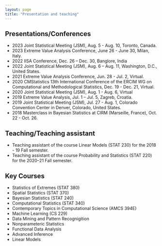 ```yaml
---
layout: page
title: "Presentation and teaching"
---
```


## Presentations/Conferences
- 2023 Joint Statistical Meeting (JSM), Aug. 5 - Aug. 10,  Toronto, Canada.
- 2023 Extreme Value Analysis Conference, June 26 - June 30, Milan, Italy.
- 2022 IISA Conference, Dec. 26 – Dec. 30, Banglore, India
- 2022 Joint Statistical Meeting (JSM), Aug. 6 – Aug. 11,  Washington, D.C., United States. 
- 2021 Extreme Value Analysis Conference, Jun. 28 - Jul. 2, Virtual.
- 2020 CMStatistics 13th International Conference of the ERCIM WG on Computational and
Methodological Statistics, Dec. 19 - Dec. 21, Virtual.
- 2020 Joint Statistical Meeting (JSM), Aug. 1 - Aug. 6, Virtual
- 2019 Extreme Value Analysis, Jul. 1 – Jul. 5, Zagreb, Croatia.
- 2019 Joint Statistical Meeting (JSM), Jul. 27 - Aug. 1, Colorado Convention
Center in Denver, Colorado, United States.
- 2018 Masterclass in Bayesian Statistics at CIRM (Marseille, France), Oct. 22 - Oct. 26.

## Teaching/Teaching assistant
- Teaching assistant of the course Linear Models (STAT 230) for the 2018 - 19 Fall semester.
- Teaching assistant of the course Probability and Statistics (STAT 220) for the
2020–21 Fall semester. 

## Key Courses 
- Statistics of Extremes (STAT 380)
- Spatial Statistics (STAT 370)
- Bayesian Statistics (STAT 240)
- Computational Statistics (STAT 340)
- Contemporary Topics in Computational Science (AMCS 394E)
- Machine Learning (CS 229)
- Data Mining and Pattern Recognigition
- Nonparameteric Statistics 
- Functional Data Analysis
- Advanced Inference
- Linear Models



